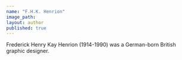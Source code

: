 ```yaml
---
name: "F.H.K. Henrion"
image_path:
layout: author
published: true
---
```


Frederick Henry Kay Henrion (1914-1990) was a German-born British graphic designer.
